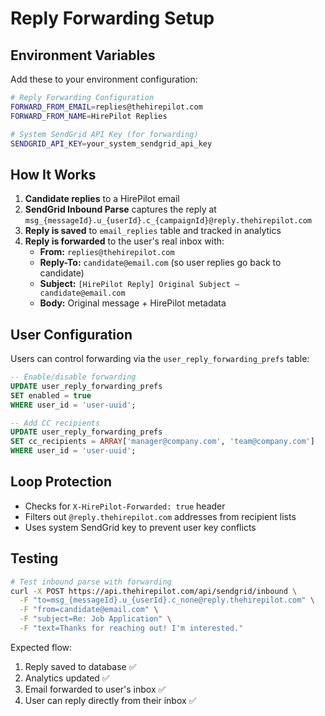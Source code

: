 # Reply Forwarding Setup

## Environment Variables

Add these to your environment configuration:

```bash
# Reply Forwarding Configuration
FORWARD_FROM_EMAIL=replies@thehirepilot.com
FORWARD_FROM_NAME=HirePilot Replies

# System SendGrid API Key (for forwarding)
SENDGRID_API_KEY=your_system_sendgrid_api_key
```

## How It Works

1. **Candidate replies** to a HirePilot email
2. **SendGrid Inbound Parse** captures the reply at `msg_{messageId}.u_{userId}.c_{campaignId}@reply.thehirepilot.com`
3. **Reply is saved** to `email_replies` table and tracked in analytics
4. **Reply is forwarded** to the user's real inbox with:
   - **From:** `replies@thehirepilot.com`
   - **Reply-To:** `candidate@email.com` (so user replies go back to candidate)
   - **Subject:** `[HirePilot Reply] Original Subject — candidate@email.com`
   - **Body:** Original message + HirePilot metadata

## User Configuration

Users can control forwarding via the `user_reply_forwarding_prefs` table:

```sql
-- Enable/disable forwarding
UPDATE user_reply_forwarding_prefs 
SET enabled = true 
WHERE user_id = 'user-uuid';

-- Add CC recipients
UPDATE user_reply_forwarding_prefs 
SET cc_recipients = ARRAY['manager@company.com', 'team@company.com']
WHERE user_id = 'user-uuid';
```

## Loop Protection

- Checks for `X-HirePilot-Forwarded: true` header
- Filters out `@reply.thehirepilot.com` addresses from recipient lists
- Uses system SendGrid key to prevent user key conflicts

## Testing

```bash
# Test inbound parse with forwarding
curl -X POST https://api.thehirepilot.com/api/sendgrid/inbound \
  -F "to=msg_{messageId}.u_{userId}.c_none@reply.thehirepilot.com" \
  -F "from=candidate@email.com" \
  -F "subject=Re: Job Application" \
  -F "text=Thanks for reaching out! I'm interested."
```

Expected flow:
1. Reply saved to database ✅
2. Analytics updated ✅  
3. Email forwarded to user's inbox ✅
4. User can reply directly from their inbox ✅

